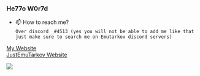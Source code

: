 ### He77o W0r7d
  
- 📫 How to reach me?  
`Over discord ឵឵឵_#4513 (yes you will not be able to add me like that just make sure to search me on Emutarkov discord servers)`  
  
[My Website](https://maoci.eu/)  
[JustEmuTarkov Website](https://justemutarkov.eu/)
  
![ ](https://github-readme-stats.vercel.app/api?username=themaoci&show_icons=true&theme=dark)
